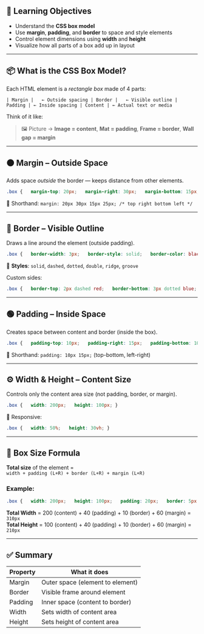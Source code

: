 ## 🎯 Learning Objectives

- Understand the **CSS box model**
- Use **margin**, **padding**, and **border** to space and style elements
- Control element dimensions using **width** and **height**
- Visualize how all parts of a box add up in layout

---

## 📦 What is the CSS Box Model?

Each HTML element is a _rectangle box_ made of 4 parts:

`| Margin |   ← Outside spacing | Border |   ← Visible outline | Padding | ← Inside spacing | Content | ← Actual text or media`

Think of it like:

> 🖼️ Picture → **Image = content**, **Mat = padding**, **Frame = border**, **Wall gap = margin**

---

## 🟠 **Margin** – Outside Space

Adds space _outside_ the border — keeps distance from other elements.

```css
.box {   margin-top: 20px;   margin-right: 30px;   margin-bottom: 15px;   margin-left: 25px; }
```

🔹 Shorthand: `margin: 20px 30px 15px 25px; /* top right bottom left */`

---

## 🔵 **Border** – Visible Outline

Draws a line around the element (outside padding).

```css
.box {   border-width: 3px;   border-style: solid;   border-color: black; }
```

🎨 **Styles**: `solid`, `dashed`, `dotted`, `double`, `ridge`, `groove`

Custom sides:

```css
.box {   border-top: 2px dashed red;   border-bottom: 3px dotted blue; }
```

---

## 🟢 **Padding** – Inside Space

Creates space between content and border (inside the box).

```css
.box {   padding-top: 10px;   padding-right: 15px;   padding-bottom: 10px;   padding-left: 15px; }
```

🔹 Shorthand: `padding: 10px 15px;` (top-bottom, left-right)

---

## ⚙️ **Width & Height** – Content Size

Controls only the content area size (not padding, border, or margin).

```css
.box {   width: 200px;   height: 100px; }
```

📱 Responsive:

```css
.box {   width: 50%;   height: 30vh; }

```
---

## 📐 Box Size Formula

**Total size** of the element =  
`width + padding (L+R) + border (L+R) + margin (L+R)`

### Example:

```css
.box {   width: 200px;   height: 100px;   padding: 20px;   border: 5px solid;   margin: 30px; }
```

**Total Width** = 200 (content) + 40 (padding) + 10 (border) + 60 (margin) = `310px`  
**Total Height** = 100 (content) + 40 (padding) + 10 (border) + 60 (margin) = `210px`

---

## ✅ Summary

|Property|What it does|
|---|---|
|Margin|Outer space (element to element)|
|Border|Visible frame around element|
|Padding|Inner space (content to border)|
|Width|Sets width of content area|
|Height|Sets height of content area|
